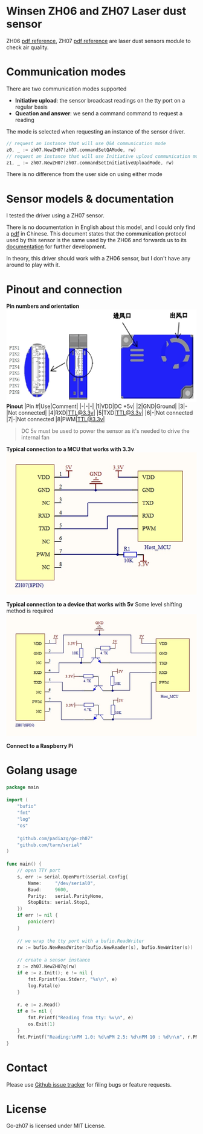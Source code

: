 # Winsen ZH06 and ZH07 Laser dust sensor

ZH06 [pdf reference](docs/ZH06.pdf), ZH07 [pdf reference](docs/ZH07.pdf) are laser dust sensors module to check air quality.

# Communication modes
There are two communication modes supported
* **Initiative upload**: the sensor broadcast readings on the tty port on a regular basis
* **Queation and answer**: we send a command command to request a reading

The mode is selected when requesting an instance of the sensor driver.
```go
// request an instance that will use Q&A communication mode
z0, _ := zh07.NewZH07(zh07.commandSetQAMode, rw)
// request an instance that will use Initiative upload communication mode
z1, _ := zh07.NewZH07(zh07.commandSetInitiativeUploadMode, rw)
```
There is no difference from the user side on using either mode

# Sensor models & documentation
I tested the driver using a ZH07 sensor. 

There is no documentation in English about this model, and I could only find a [pdf](doc/ZH07.pdf) in Chinese. This document states that the communication protocol used by this sensor is the same used by the ZH06 and forwards us to its [documentation](docs/ZH07.pdf) for further development.

In theory, this driver should work with a ZH06 sensor, but I don't have any around to play with it.

# Pinout and connection
**Pin numbers and orientation**
![](docs/pinout.png)
**Pinout**
|Pin #|Use|Comment|
|-|-|-| 
|1|VDD|DC +5v|
|2|GND|Ground| 
|3|-|Not connected| 
|4|RXD|TTL@3.3v| 
|5|TXD|TTL@3.3v| 
|6|-|Not connected
|7|-|Not connected
|8|PWM|TTL@3.3v| 
> DC 5v must be used to power the sensor as it's needed to drive the internal fan

**Typical connection to a MCU that works with 3.3v**
![](docs/typical-circuit-3.3v.png)

**Typical connection to a device that works with 5v**
Some level shifting method is required
![](docs/typical-circuit-3.3v-to-5v.png)

**Connect to a Raspberry Pi**

# Golang usage
```go
package main

import (
	"bufio"
	"fmt"
	"log"
	"os"

	"github.com/padiazg/go-zh07"
	"github.com/tarm/serial"
)

func main() {
    // open TTY port
    s, err := serial.OpenPort(&serial.Config{
        Name:     "/dev/serial0",
        Baud:     9600,
        Parity:   serial.ParityNone,
        StopBits: serial.Stop1,
    })
    if err != nil {
        panic(err)
    }

    // we wrap the tty port with a bufio.ReadWriter
    rw := bufio.NewReadWriter(bufio.NewReader(s), bufio.NewWriter(s))

    // create a sensor instance
    z := zh07.NewZH07q(rw)
    if e := z.Init(); e != nil {
        fmt.Fprintf(os.Stderr, "%s\n", e)
        log.Fatal(e)
    }

    r, e := z.Read()
    if e != nil {
        fmt.Printf("Reading from tty: %v\n", e)
        os.Exit(1)
    }
    fmt.Printf("Reading:\nPM 1.0: %d\nPM 2.5: %d\nPM 10 : %d\n\n", r.PM1, r.PM25, r.PM10)
}
```

# Contact
Please use [Github issue tracker](https://github.com/padiazg/go-zh07/issues) for filing bugs or feature requests.

# License
Go-zh07 is licensed under MIT License.
